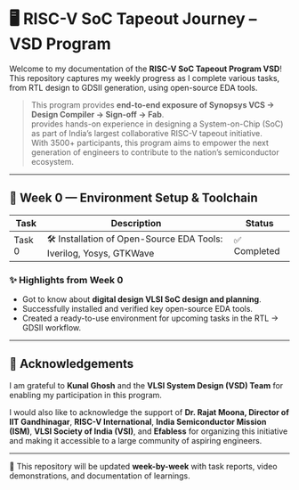 # 🖥️ RISC-V SoC Tapeout Journey – VSD Program

Welcome to my documentation of the **RISC-V SoC Tapeout Program VSD**!  
This repository captures my weekly progress as I complete various tasks, from RTL design to GDSII generation, using open-source EDA tools.
> This program provides **end-to-end exposure of Synopsys VCS → Design Compiler → Sign-off → Fab**.  
> provides hands-on experience in designing a System-on-Chip (SoC) as part of India’s largest collaborative RISC-V tapeout initiative.  
> With 3500+ participants, this program aims to empower the next generation of engineers to contribute to the nation’s semiconductor ecosystem.

---

## 📅 Week 0 — Environment Setup & Toolchain

| Task   | Description                                      | Status   |
|--------|--------------------------------------------------|---------|
| Task 0 | 🛠️ Installation of Open-Source EDA Tools: Iverilog, Yosys, GTKWave | ✅ Completed |

### ✨ Highlights from Week 0
- Got to know about **digital design  VLSI SoC design and planning**.  
- Successfully installed and verified key open-source EDA tools.  
- Created a ready-to-use environment for upcoming tasks in the RTL → GDSII workflow.

---

## 🙏 Acknowledgements
I am grateful to **Kunal Ghosh** and the **VLSI System Design (VSD) Team** for enabling my participation in this program.  

I would also like to acknowledge the support of **Dr. Rajat Moona, Director of IIT Gandhinagar**, **RISC-V International**, **India Semiconductor Mission (ISM)**, **VLSI Society of India (VSI)**, and **Efabless** for organizing this initiative and making it accessible to a large community of aspiring engineers.  

---

📌 This repository will be updated **week-by-week** with task reports, video demonstrations, and documentation of learnings.
